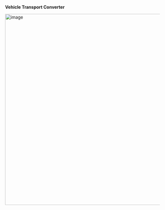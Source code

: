 **Vehicle Transport Converter**

<img width="623" alt="image" src="https://github.com/rr9082/Cleanomatics-Web-Development-Assessment/assets/76959128/910bae66-3034-47f1-8528-4f4baafb2eae">
